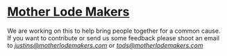 [Mother Lode Makers][url]
==================

We are working on this to help bring people together for a common cause. 
If you want to contribute or send us some feedback please shoot an email to
_[justins@motherlodemakers.com](mailto:justins@motherlodemakers.com)_ or _[tods@motherlodemakers.com](mailto:tods@motherlodemakers.com)_

[url]: http://motherlodemakers.com/ 'Home of the Mother Lode Makers'